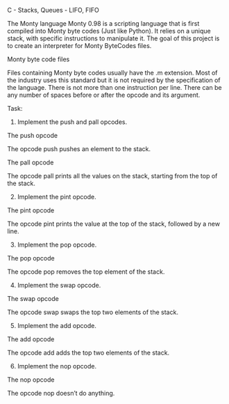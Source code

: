 C - Stacks, Queues - LIFO, FIFO


The Monty language
Monty 0.98 is a scripting language that is first compiled into Monty byte codes (Just like Python). It relies on a unique stack, with specific instructions to manipulate it. The goal of this project is to create an interpreter for Monty ByteCodes files.

Monty byte code files

Files containing Monty byte codes usually have the .m extension. Most of the industry uses this standard but it is not required by the specification of the language. There is not more than one instruction per line. There can be any number of spaces before or after the opcode and its argument.

Task:

1. Implement the push and pall opcodes.

The push opcode

The opcode push pushes an element to the stack.

The pall opcode

The opcode pall prints all the values on the stack, starting from the top of the stack.

2. Implement the pint opcode.

The pint opcode

The opcode pint prints the value at the top of the stack, followed by a new line.

3. Implement the pop opcode.

The pop opcode

The opcode pop removes the top element of the stack.

4. Implement the swap opcode.

The swap opcode

The opcode swap swaps the top two elements of the stack.

5. Implement the add opcode.

The add opcode

The opcode add adds the top two elements of the stack.

6. Implement the nop opcode.

The nop opcode

The opcode nop doesn’t do anything.
